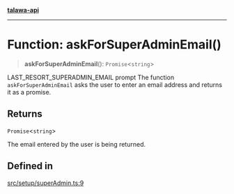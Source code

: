 [**talawa-api**](../../../README.md)

***

# Function: askForSuperAdminEmail()

> **askForSuperAdminEmail**(): `Promise`\<`string`\>

LAST_RESORT_SUPERADMIN_EMAIL prompt
The function `askForSuperAdminEmail` asks the user to enter an email address and returns it as a promise.

## Returns

`Promise`\<`string`\>

The email entered by the user is being returned.

## Defined in

[src/setup/superAdmin.ts:9](https://github.com/Suyash878/talawa-api/blob/b5a9d8b4a1ea678a3d6f5b710b3721f91a3052fc/src/setup/superAdmin.ts#L9)
